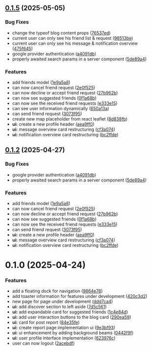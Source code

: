 ## [0.1.5](https://github.com/Oay-eee/OAY---Web/compare/v0.1.0...v0.1.5) (2025-05-05)

### Bug Fixes

- change the typeof blog content props ([76537ed](https://github.com/Oay-eee/OAY---Web/commit/76537ed6cd39369bab13a54fe96958687096cb39))
- current user can only see his friend list & request ([98513be](https://github.com/Oay-eee/OAY---Web/commit/98513be27b4422bb6f841e033765097b9d22666b))
- current user can only see his message & notification overview ([475f645](https://github.com/Oay-eee/OAY---Web/commit/475f645525d97a9e68b96ed01f037ba79bb76592))
- google provider authentication ([a4091db](https://github.com/Oay-eee/OAY---Web/commit/a4091dbc38be4cd5da92b9dc5f8ce57048caeaba))
- properly awaited search params in a server component ([5de89a4](https://github.com/Oay-eee/OAY---Web/commit/5de89a4a2d915472bd2cdcb680b88337c50fef9b))

### Features

- add friends model ([1e9a5a8](https://github.com/Oay-eee/OAY---Web/commit/1e9a5a874dc004cd51641d4d0fc9ea7ebf9ddd94))
- can now cancel friend request ([2e0f525](https://github.com/Oay-eee/OAY---Web/commit/2e0f5258b290857c61f0c465ccb967cd115dfbdb))
- can now decline or accept friend request ([27b962b](https://github.com/Oay-eee/OAY---Web/commit/27b962ba719c6760990ded365f829d9a2962a569))
- can now see suggested friends ([0f1a68b](https://github.com/Oay-eee/OAY---Web/commit/0f1a68ba2ae4afb08fb5443cfd568902042ea364))
- can now see the received friend requests ([e333e15](https://github.com/Oay-eee/OAY---Web/commit/e333e1568226861be5c17ceb7143c12ded1265ae))
- can see user information dynamically ([650a13a](https://github.com/Oay-eee/OAY---Web/commit/650a13a61f1ec273670ddbaf92db3053f3b46e19))
- can send friend request ([3073f95](https://github.com/Oay-eee/OAY---Web/commit/3073f959872dcd4a436ce69de8f69b403d917323))
- create new map placeholder from react leaflet ([8d838fb](https://github.com/Oay-eee/OAY---Web/commit/8d838fb185761ad21412d00fad03566c3bb4564c))
- **ui:** create a new profile header ([aea9ff0](https://github.com/Oay-eee/OAY---Web/commit/aea9ff00a01d1dd1f9aae37f0dd469708c23bdbd))
- **ui:** message overview card restructuring ([cf3a074](https://github.com/Oay-eee/OAY---Web/commit/cf3a0745b08df783077a133f8ed0a599b5f43d47))
- **ui:** notification overview card restructuring ([bc2ffde](https://github.com/Oay-eee/OAY---Web/commit/bc2ffde0b707bcec56d22487fbb3e4d252090c94))

## [0.1.2](https://github.com/Oay-eee/OAY---Web/compare/v0.1.0...v0.1.2) (2025-04-27)

### Bug Fixes

- google provider authentication ([a4091db](https://github.com/Oay-eee/OAY---Web/commit/a4091dbc38be4cd5da92b9dc5f8ce57048caeaba))
- properly awaited search params in a server component ([5de89a4](https://github.com/Oay-eee/OAY---Web/commit/5de89a4a2d915472bd2cdcb680b88337c50fef9b))

### Features

- add friends model ([1e9a5a8](https://github.com/Oay-eee/OAY---Web/commit/1e9a5a874dc004cd51641d4d0fc9ea7ebf9ddd94))
- can now cancel friend request ([2e0f525](https://github.com/Oay-eee/OAY---Web/commit/2e0f5258b290857c61f0c465ccb967cd115dfbdb))
- can now decline or accept friend request ([27b962b](https://github.com/Oay-eee/OAY---Web/commit/27b962ba719c6760990ded365f829d9a2962a569))
- can now see suggested friends ([0f1a68b](https://github.com/Oay-eee/OAY---Web/commit/0f1a68ba2ae4afb08fb5443cfd568902042ea364))
- can now see the received friend requests ([e333e15](https://github.com/Oay-eee/OAY---Web/commit/e333e1568226861be5c17ceb7143c12ded1265ae))
- can send friend request ([3073f95](https://github.com/Oay-eee/OAY---Web/commit/3073f959872dcd4a436ce69de8f69b403d917323))
- **ui:** create a new profile header ([aea9ff0](https://github.com/Oay-eee/OAY---Web/commit/aea9ff00a01d1dd1f9aae37f0dd469708c23bdbd))
- **ui:** message overview card restructuring ([cf3a074](https://github.com/Oay-eee/OAY---Web/commit/cf3a0745b08df783077a133f8ed0a599b5f43d47))
- **ui:** notification overview card restructuring ([bc2ffde](https://github.com/Oay-eee/OAY---Web/commit/bc2ffde0b707bcec56d22487fbb3e4d252090c94))

# 0.1.0 (2025-04-24)

### Features

- add a floating dock for
  navigation ([9864e78](https://github.com/Oay-eee/OAY---Web/commit/9864e78f4132440548928f4a2ee7927e99395ab0))
- add toaster information for features under
  development ([420c3d2](https://github.com/Oay-eee/OAY---Web/commit/420c3d288c54f6e8837acfb5f0a828ae210c8bd2))
- new page for page under
  development ([ddd7ca4](https://github.com/Oay-eee/OAY---Web/commit/ddd7ca4ecb370bbad378ca49c7c31c99ea9deff0))
- **ui:** add discover section to left
  aside ([7d5c561](https://github.com/Oay-eee/OAY---Web/commit/7d5c5614ef808ec499e22ebb070db69afe1afb89))
- **ui:** add expandable card for suggested
  friends ([1c4e84d](https://github.com/Oay-eee/OAY---Web/commit/1c4e84d74136985de16203dd015e72209ff435e3))
- **ui:** add user interaction buttons to the blog
  card ([290ea59](https://github.com/Oay-eee/OAY---Web/commit/290ea59e667b172a12ea14248542e65fc3d802f6))
- **ui:** card for post
  report ([84e35fe](https://github.com/Oay-eee/OAY---Web/commit/84e35fe36c49493465baeba4185da3e55ce4df46))
- **ui:** create report page implementation
  ui ([9e3bf93](https://github.com/Oay-eee/OAY---Web/commit/9e3bf930a422aa60f1347dedb62bb3bafefea5e1))
- **ui:** ui enhancement by adding background
  beams ([0442f9f](https://github.com/Oay-eee/OAY---Web/commit/0442f9faf595612aca30181626c7535369f0bb4b))
- **ui:** user profile interface
  implementation ([623976c](https://github.com/Oay-eee/OAY---Web/commit/623976c1172edd03c16edcd192d97f5d8a84bdd1))
- user can now logout ([2acebdf](https://github.com/Oay-eee/OAY---Web/commit/2acebdfed582b565adb97e7ba0cec66c26180564))
